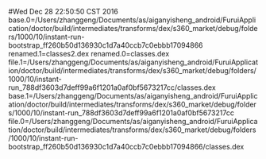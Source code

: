 #Wed Dec 28 22:50:50 CST 2016
base.0=/Users/zhanggeng/Documents/as/aiganyisheng_android/FuruiApplication/doctor/build/intermediates/transforms/dex/s360_market/debug/folders/1000/10/instant-run-bootstrap_ff260b50d136930c1d7a40ccb7c0ebbb17094866
renamed.1=classes2.dex
renamed.0=classes.dex
file.1=/Users/zhanggeng/Documents/as/aiganyisheng_android/FuruiApplication/doctor/build/intermediates/transforms/dex/s360_market/debug/folders/1000/10/instant-run_788df3603d7deff99a6f1201a0af0bf5673217cc/classes.dex
base.1=/Users/zhanggeng/Documents/as/aiganyisheng_android/FuruiApplication/doctor/build/intermediates/transforms/dex/s360_market/debug/folders/1000/10/instant-run_788df3603d7deff99a6f1201a0af0bf5673217cc
file.0=/Users/zhanggeng/Documents/as/aiganyisheng_android/FuruiApplication/doctor/build/intermediates/transforms/dex/s360_market/debug/folders/1000/10/instant-run-bootstrap_ff260b50d136930c1d7a40ccb7c0ebbb17094866/classes.dex
